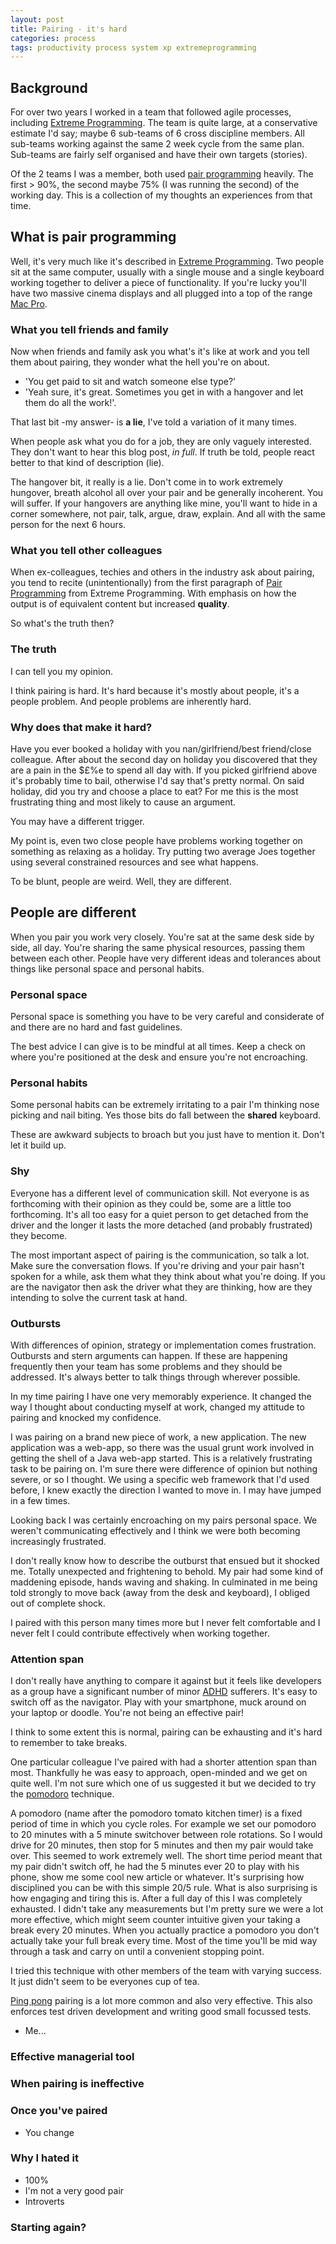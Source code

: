 ```yaml
---
layout: post
title: Pairing - it's hard
categories: process
tags: productivity process system xp extremeprogramming
---
```

## Background
For over two years I worked in a team that followed agile processes, including [Extreme Programming](http://www.extremeprogramming.org/). The team is quite large, at a conservative estimate I'd say; maybe 6 sub-teams of 6 cross discipline members. All sub-teams working against the same 2 week cycle from the same plan. Sub-teams are fairly self organised and have their own targets (stories).

Of the 2 teams I was a member, both used [pair programming](http://www.extremeprogramming.org/rules/pair.html) heavily. The first &gt; 90%, the second maybe 75% (I was running the second) of the working day. This is a collection of my thoughts an experiences from that time.

## What is pair programming
Well, it's very much like it's described in [Extreme Programming](http://www.extremeprogramming.org/rules/pair.html). Two people sit at the same computer, usually with a single mouse and a single keyboard working together to deliver a piece of functionality. If you're lucky you'll have two massive cinema displays and all plugged into a top of the range [Mac Pro](http://store.apple.com/uk/browse/home/shop_mac/family/mac_pro).

### What you tell friends and family
Now when friends and family ask you what's it's like at work and you tell them about pairing, they wonder what the hell you're on about. 

- 'You get paid to sit and watch someone else type?'
- 'Yeah sure, it's great. Sometimes you get in with a hangover and let them do all the work!'. 

That last bit -my answer- is __a lie__, I've told a variation of it many times. 

When people ask what you do for a job, they are only vaguely interested. They don't want to hear this blog post, _in full_. If truth be told, people react better to that kind of description (lie).

The hangover bit, it really is a lie. Don't come in to work extremely hungover, breath alcohol all over your pair and be generally incoherent. You will suffer. If your hangovers are anything like mine, you'll want to hide in a corner somewhere, not pair, talk, argue, draw, explain. And all with the same person for the next 6 hours.

### What you tell other colleagues
When ex-colleagues, techies and others in the industry ask about pairing, you tend to recite (unintentionally) from the first paragraph of [Pair Programming](http://www.extremeprogramming.org/rules/pair.html) from Extreme Programming. With emphasis on how the output is of equivalent content but increased __quality__.

So what's the truth then?

### The truth
I can tell you my opinion.

I think pairing is hard. It's hard because it's mostly about people, it's a people problem. And people problems are inherently hard.

### Why does that make it hard?
Have you ever booked a holiday with you nan/girlfriend/best friend/close colleague. After about the second day on holiday you discovered that they are a pain in the $£%e to spend all day with. If you picked girlfriend above it's probably time to bail, otherwise I'd say that's pretty normal. On said holiday, did you try and choose a place to eat? For me this is the most frustrating thing and most likely to cause an argument. 

You may have a different trigger. 

My point is, even two close people have problems working together on something as relaxing as a holiday. Try putting two average Joes together using several constrained resources and see what happens.

To be blunt, people are weird. Well, they are different.

## People are different
When you pair you work very closely. You're sat at the same desk side by side, all day. You're sharing the same physical resources, passing them between each other. People have very different ideas and tolerances about things like personal space and personal habits. 

### Personal space
Personal space is something you have to be very careful and considerate of and there are no hard and fast guidelines.

The best advice I can give is to be mindful at all times. Keep a check on where you're positioned at the desk and ensure you're not encroaching.

### Personal habits
Some personal habits can be extremely irritating to a pair I'm thinking nose picking and nail biting. Yes those bits do fall between the __shared__ keyboard.

These are awkward subjects to broach but you just have to mention it. Don't let it build up.

### Shy
Everyone has a different level of communication skill. Not everyone is as forthcoming with their opinion as they could be, some are a little too forthcoming. It's all too easy for a quiet person to get detached from the driver and the longer it lasts the more detached (and probably frustrated) they become.

The most important aspect of pairing is the communication, so talk a lot. Make sure the conversation flows. If you're driving and your pair hasn't spoken for a while, ask them what they think about what you're doing. If you are the navigator then ask the driver what they are thinking, how are they intending to solve the current task at hand.

### Outbursts
With differences of opinion, strategy or implementation comes frustration. Outbursts and stern arguments can happen. If these are happening frequently then your team has some problems and they should be addressed. It's always better to talk things through wherever possible.

In my time pairing I have one very memorably experience. It changed the way I thought about conducting myself at work, changed my attitude to pairing and knocked my confidence.

I was pairing on a brand new piece of work, a new application. The new application was a web-app, so there was the usual grunt work involved in getting the shell of a Java web-app started. This is a relatively frustrating task to be pairing on. I'm sure there were difference of opinion but nothing severe, or so I thought. We using a specific web framework that I'd used before, I knew exactly the direction I wanted to move in. I may have jumped in a few times. 

Looking back I was certainly encroaching on my pairs personal space. We weren't communicating effectively and I think we were both becoming increasingly frustrated. 

I don't really know how to describe the outburst that ensued but it shocked me. Totally unexpected and frightening to behold. My pair had some kind of maddening episode, hands waving and shaking. In culminated in me being told strongly to move back (away from the desk and keyboard), I obliged out of complete shock. 

I paired with this person many times more but I never felt comfortable and I never felt I could contribute effectively when working together.

### Attention span
I don't really have anything to compare it against but it feels like developers as a group have a significant number of minor [ADHD](http://en.wikipedia.org/wiki/Attention_deficit_hyperactivity_disorder) sufferers. It's easy to switch off as the navigator. Play with your smartphone, muck around on your laptop or doodle. You're not being an effective pair!

I think to some extent this is normal, pairing can be exhausting and it's hard to remember to take breaks.

One particular colleague I've paired with had a shorter attention span than most. Thankfully he was easy to approach, open-minded and we get on quite well. I'm not sure which one of us suggested it but we decided to try the [pomodoro](http://www.d80.co.uk/post/2011/06/06/The-Pomodoro-Pairing-Technique.aspx) technique.

A pomodoro (name after the pomodoro tomato kitchen timer) is a fixed period of time in which you cycle roles. For example we set our pomodoro to 20 minutes with a 5 minute switchover between role rotations. So I would drive for 20 minutes, then stop for 5 minutes and then my pair would take over. This seemed to work extremely well. The short time period meant that my pair didn't switch off, he had the 5 minutes ever 20 to play with his phone, show me some cool new article or whatever. It's surprising how disciplined you can be with this simple 20/5 rule. What is also surprising is how engaging and tiring this is. After a full day of this I was completely exhausted. I didn't take any measurements but I'm pretty sure we were a lot more effective, which might seem counter intuitive given your taking a break every 20 minutes. When you actually practice a pomodoro you don't actually take your full break every time. Most of the time you'll be mid way through a task and carry on until a convenient stopping point.

I tried this technique with other members of the team with varying success. It just didn't seem to be everyones cup of tea.

[Ping pong](http://en.wikipedia.org/wiki/Pair_programming#Ping_pong_pair_programming) pairing is a lot more common and also very effective. This also enforces test driven development and writing good small focussed tests.

- Me...

### Effective managerial tool

### When pairing is ineffective

### Once you've paired
- You change

### Why I hated it
- 100%
- I'm not a very good pair
- Introverts 

### Starting again?